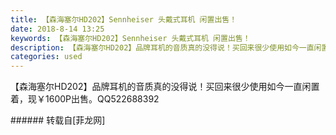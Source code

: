 ```yaml
---
title: 【森海塞尔HD202】Sennheiser 头戴式耳机 闲置出售！
date: 2018-8-14 13:25
keywords: 【森海塞尔HD202】Sennheiser 头戴式耳机 闲置出售！
description: 【森海塞尔HD202】品牌耳机的音质真的没得说！买回来很少使用如今一直闲置着，现￥1600P出售。QQ522688392
categories: used
---
```

<td class="t_f" id="postmessage_1638893">

【森海塞尔HD202】品牌耳机的音质真的没得说！买回来很少使用如今一直闲置着，现￥1600P出售。QQ522688392<br/>
</td>
###### 转载自[菲龙网]